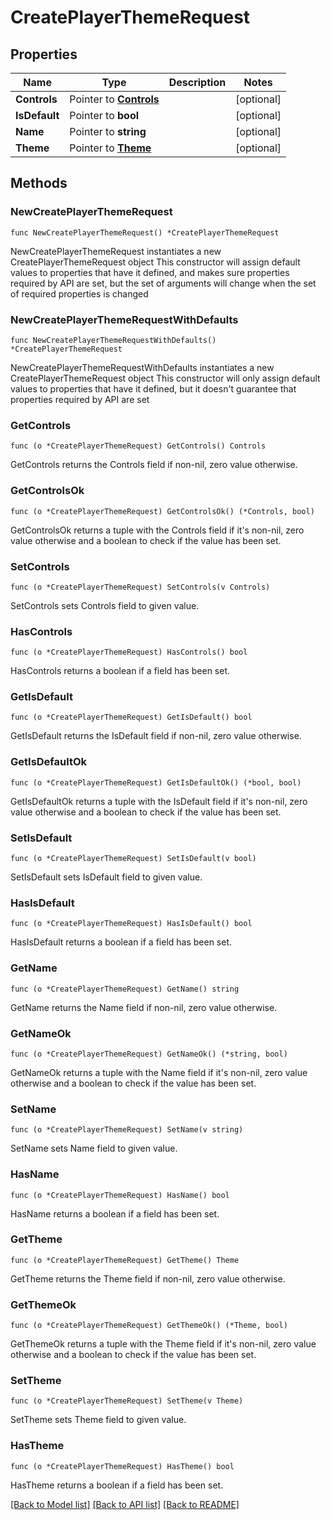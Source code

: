 # CreatePlayerThemeRequest

## Properties

Name | Type | Description | Notes
------------ | ------------- | ------------- | -------------
**Controls** | Pointer to [**Controls**](Controls.md) |  | [optional] 
**IsDefault** | Pointer to **bool** |  | [optional] 
**Name** | Pointer to **string** |  | [optional] 
**Theme** | Pointer to [**Theme**](Theme.md) |  | [optional] 

## Methods

### NewCreatePlayerThemeRequest

`func NewCreatePlayerThemeRequest() *CreatePlayerThemeRequest`

NewCreatePlayerThemeRequest instantiates a new CreatePlayerThemeRequest object
This constructor will assign default values to properties that have it defined,
and makes sure properties required by API are set, but the set of arguments
will change when the set of required properties is changed

### NewCreatePlayerThemeRequestWithDefaults

`func NewCreatePlayerThemeRequestWithDefaults() *CreatePlayerThemeRequest`

NewCreatePlayerThemeRequestWithDefaults instantiates a new CreatePlayerThemeRequest object
This constructor will only assign default values to properties that have it defined,
but it doesn't guarantee that properties required by API are set

### GetControls

`func (o *CreatePlayerThemeRequest) GetControls() Controls`

GetControls returns the Controls field if non-nil, zero value otherwise.

### GetControlsOk

`func (o *CreatePlayerThemeRequest) GetControlsOk() (*Controls, bool)`

GetControlsOk returns a tuple with the Controls field if it's non-nil, zero value otherwise
and a boolean to check if the value has been set.

### SetControls

`func (o *CreatePlayerThemeRequest) SetControls(v Controls)`

SetControls sets Controls field to given value.

### HasControls

`func (o *CreatePlayerThemeRequest) HasControls() bool`

HasControls returns a boolean if a field has been set.

### GetIsDefault

`func (o *CreatePlayerThemeRequest) GetIsDefault() bool`

GetIsDefault returns the IsDefault field if non-nil, zero value otherwise.

### GetIsDefaultOk

`func (o *CreatePlayerThemeRequest) GetIsDefaultOk() (*bool, bool)`

GetIsDefaultOk returns a tuple with the IsDefault field if it's non-nil, zero value otherwise
and a boolean to check if the value has been set.

### SetIsDefault

`func (o *CreatePlayerThemeRequest) SetIsDefault(v bool)`

SetIsDefault sets IsDefault field to given value.

### HasIsDefault

`func (o *CreatePlayerThemeRequest) HasIsDefault() bool`

HasIsDefault returns a boolean if a field has been set.

### GetName

`func (o *CreatePlayerThemeRequest) GetName() string`

GetName returns the Name field if non-nil, zero value otherwise.

### GetNameOk

`func (o *CreatePlayerThemeRequest) GetNameOk() (*string, bool)`

GetNameOk returns a tuple with the Name field if it's non-nil, zero value otherwise
and a boolean to check if the value has been set.

### SetName

`func (o *CreatePlayerThemeRequest) SetName(v string)`

SetName sets Name field to given value.

### HasName

`func (o *CreatePlayerThemeRequest) HasName() bool`

HasName returns a boolean if a field has been set.

### GetTheme

`func (o *CreatePlayerThemeRequest) GetTheme() Theme`

GetTheme returns the Theme field if non-nil, zero value otherwise.

### GetThemeOk

`func (o *CreatePlayerThemeRequest) GetThemeOk() (*Theme, bool)`

GetThemeOk returns a tuple with the Theme field if it's non-nil, zero value otherwise
and a boolean to check if the value has been set.

### SetTheme

`func (o *CreatePlayerThemeRequest) SetTheme(v Theme)`

SetTheme sets Theme field to given value.

### HasTheme

`func (o *CreatePlayerThemeRequest) HasTheme() bool`

HasTheme returns a boolean if a field has been set.


[[Back to Model list]](../README.md#documentation-for-models) [[Back to API list]](../README.md#documentation-for-api-endpoints) [[Back to README]](../README.md)


